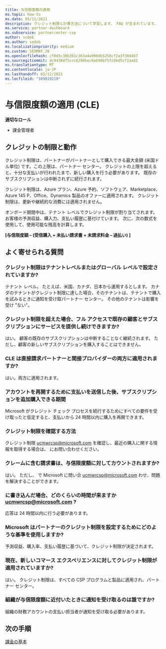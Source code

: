 ```yaml
---
title: 与信限度額の適用
ms.topic: how-to
ms.date: 05/11/2021
description: クレジット制限と計算方法について学習します。 FAQ が含まれています。
ms.service: partner-dashboard
ms.subservice: partnercenter-csp
author: sodeb
ms.author: sodeb
ms.localizationpriority: medium
ms.custom: SEOMAY.20
ms.openlocfilehash: cf0d3c38b301c363a4a990db5258cf2a3f30d487
ms.sourcegitcommit: dc9438475ccc6298bec6a698bf5fc9bd5cf2aa81
ms.translationtype: MT
ms.contentlocale: ja-JP
ms.lasthandoff: 05/12/2021
ms.locfileid: "109819210"
---
```

# <a name="credit-limit-enforcement-cle"></a>与信限度額の適用 (CLE)

**適切なロール**

- 課金管理者

## <a name="your-credit-limit-and-how-it-works"></a>クレジットの制限と動作

クレジット制限は、パートナーがパートナーとして購入できる最大金額 (米国ドル単位) です。この上限は、パートナー センター。 クレジットの上限を超えると、十分な支払いが行われたまで、新しい購入を行う必要があります。 既存のサブスクリプションは中断されずに続行されます。

クレジット制限は、Azure プラン、Azure 予約、ソフトウェア、Marketplace、Azure 145 P、Office、Dynamics 製品のオファーに適用されます。 クレジット制限は、更新や継続的な消費には適用されません。

オンボード期間中は、テナント レベルでクレジット制限が割り当てされます。 お客様の予測収益、購入力、支払い履歴に基付けています。 次に、次の数式を使用して、使用可能な残高を計算します。

**[与信限度額 – (受信購入 + 未払い請求書 + 未請求料金 – 過払い) ]**

## <a name="frequently-asked-questions"></a>よく寄せられる質問

### <a name="is-my-credit-limit-set-at-the-tenant-or-global-level"></a>クレジット制限はテナントレベルまたはグローバル レベルで設定されていますか?

テナント レベル。 たとえば、米国、カナダ、日本から運用するとします。 カナダのテナントがクレジット制限に達した場合、そのテナントは、テナントで購入を試みるときに通知を受け取パートナー センター。 その他のテナントは影響を受け "ない"。 

### <a name="if-i-exceed-my-credit-limit-can-i-continue-servicing-existing-customers-and-subscriptions-with-full-access"></a>クレジット制限を超えた場合、フル アクセスで既存の顧客とサブスクリプションにサービスを提供し続けできますか?

はい。 顧客の既存のサブスクリプションは中断することなく継続されます。 ただし、顧客の新しいサブスクリプションを購入することはできません。

### <a name="does-cle-apply-to-both-direct-bill-partners-and-indirect-providers"></a>CLE は直接請求パートナーと間接プロバイダーの両方に適用されますか?

はい。両方に適用されます。

### <a name="after-i-submit-my-payment-to-reinstate-my-account-when-can-i-purchase-more-subscriptions"></a>アカウントを再開するために支払いを送信した後、サブスクリプションを追加購入できる期間 

Microsoft がクレジット チェック プロセスを続行するためにすべての要件を受け取ったと仮定すると、支払いから 24 時間以内に購入を再開できます。

### <a name="how-can-i-check-my-credit-limit"></a>クレジット制限を確認する方法

クレジット制限 [ucmwrcsp@microsoft.com](mailto:ucmwrcsp@microsoft.com) を確認し、最近の購入に関する情報を取得する場合は、 にお問い合わせください。

### <a name="do-invoices-that-are-in-dispute-count-against-the-credit-limit"></a>クレームに含む請求書は、与信限度額に対してカウントされますか?

はい。 ただし、 で Microsoft に問い合 [ucmwrcsp@microsoft.com](mailto:ucmwrcsp@microsoft.com) わせ、問題を解決することができます。

### <a name="how-soon-will-i-hear-back-if-i-write-to-ucmwrcspmicrosoftcom"></a>に書き込んだ場合、どのくらいの時間が来ますか ucmwrcsp@microsoft.com ?

応答は 24 時間以内に行う必要があります。 

### <a name="what-criteria-does-microsoft-use-for-setting-a-partners-credit-limit"></a>Microsoft はパートナーのクレジット制限を設定するためにどのような基準を使用しますか?

予測収益、購入率、支払い履歴に基づいて、クレジット制限が決定されます。

### <a name="is-the-credit-limit-currently-enforced-on-the-new-commerce-experience"></a>現在、新しいコマース エクスペリエンスに対してクレジット制限が適用されていますか?

はい。 クレジット制限は、すべての CSP プログラムと製品に適用され、パートナー センター。

### <a name="who-will-receive-the-notification-when-my-organization-is-nearing-its-credit-limit"></a>組織が与信限度額に近付いたときに通知を受け取るのは誰ですか?

組織の財務アカウントの支払い担当者が通知を受け取る必要があります。

## <a name="next-steps"></a>次の手順

[課金の基本](./billing-basics.md)

